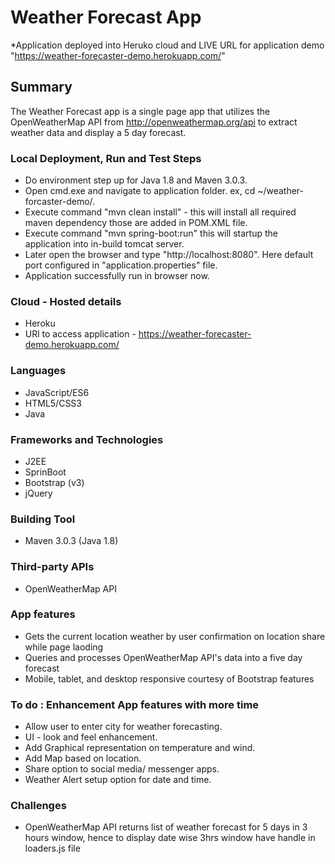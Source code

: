 # Weather Forecast App

*Application deployed into Heruko cloud and LIVE URL for application demo "https://weather-forecaster-demo.herokuapp.com/"

## Summary

The Weather Forecast app is a single page app that utilizes the OpenWeatherMap API from http://openweathermap.org/api to extract weather data and display a 5 day forecast.  

### Local Deployment, Run and Test Steps

* Do environment step up for Java 1.8 and Maven 3.0.3.
* Open cmd.exe and navigate to application folder. ex, cd ~/weather-forcaster-demo/.
* Execute command "mvn clean install" - this will install all required maven dependency those are added in POM.XML file.
* Execute command "mvn spring-boot:run" this will startup the application into in-build tomcat server.
* Later open the browser and type "http://localhost:8080". Here default port configured in "application.properties" file.
* Application successfully run in browser now.

### Cloud - Hosted details

* Heroku
* URl to access application - https://weather-forecaster-demo.herokuapp.com/

### Languages

* JavaScript/ES6
* HTML5/CSS3
* Java

### Frameworks and Technologies

* J2EE
* SprinBoot
* Bootstrap (v3)
* jQuery

### Building Tool

* Maven 3.0.3 (Java 1.8)

### Third-party APIs

* OpenWeatherMap API

### App features

* Gets the current location weather by user confirmation on location share while page laoding
* Queries and processes OpenWeatherMap API's data into a five day forecast
* Mobile, tablet, and desktop responsive courtesy of Bootstrap features

### To do : Enhancement App features with more time
* Allow user to enter city for weather forecasting.
* UI - look and feel enhancement.
* Add Graphical representation on temperature and wind.
* Add Map based on location.
* Share option to social media/ messenger apps.
* Weather Alert setup option for date and time.


### Challenges

* OpenWeatherMap API returns list of weather forecast for 5 days in 3 hours window, hence to display date wise 3hrs window have handle in loaders.js file 
